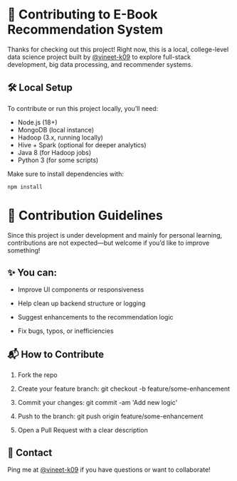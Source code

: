 # 🤝 Contributing to E-Book Recommendation System

Thanks for checking out this project! Right now, this is a local, college-level data science project built by [@vineet-k09](https://github.com/vineet-k09) to explore full-stack development, big data processing, and recommender systems.

## 🛠 Local Setup

To contribute or run this project locally, you’ll need:

- Node.js (18+)
- MongoDB (local instance)
- Hadoop (3.x, running locally)
- Hive + Spark (optional for deeper analytics)
- Java 8 (for Hadoop jobs)
- Python 3 (for some scripts)

Make sure to install dependencies with:

```bash
npm install
```

# 🧠 Contribution Guidelines
Since this project is under development and mainly for personal learning, contributions are not expected—but welcome if you’d like to improve something!

## ✨ You can:
- Improve UI components or responsiveness

- Help clean up backend structure or logging

- Suggest enhancements to the recommendation logic

- Fix bugs, typos, or inefficiencies

## 📬 How to Contribute
1. Fork the repo

2. Create your feature branch: git checkout -b feature/some-enhancement

3. Commit your changes: git commit -am 'Add new logic'

4. Push to the branch: git push origin feature/some-enhancement

5. Open a Pull Request with a clear description

## 👤 Contact
Ping me at [@vineet-k09](https://github.com/vineet-k09) if you have questions or want to collaborate!
